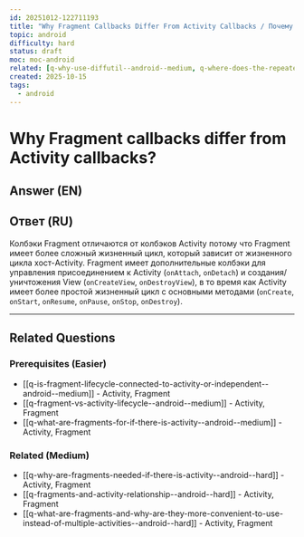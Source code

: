 ```yaml
---
id: 20251012-122711193
title: "Why Fragment Callbacks Differ From Activity Callbacks / Почему колбэки Fragment отличаются от колбэков Activity"
topic: android
difficulty: hard
status: draft
moc: moc-android
related: [q-why-use-diffutil--android--medium, q-where-does-the-repeated-call-of-composable-function-come-from--android--medium, q-glide-image-loading-internals--android--medium]
created: 2025-10-15
tags:
  - android
---
```

# Why Fragment callbacks differ from Activity callbacks?

## Answer (EN)


## Ответ (RU)

Колбэки Fragment отличаются от колбэков Activity потому что Fragment имеет более сложный жизненный цикл, который зависит от жизненного цикла хост-Activity. Fragment имеет дополнительные колбэки для управления присоединением к Activity (`onAttach`, `onDetach`) и создания/уничтожения View (`onCreateView`, `onDestroyView`), в то время как Activity имеет более простой жизненный цикл с основными методами (`onCreate`, `onStart`, `onResume`, `onPause`, `onStop`, `onDestroy`).


---

## Related Questions

### Prerequisites (Easier)
- [[q-is-fragment-lifecycle-connected-to-activity-or-independent--android--medium]] - Activity, Fragment
- [[q-fragment-vs-activity-lifecycle--android--medium]] - Activity, Fragment
- [[q-what-are-fragments-for-if-there-is-activity--android--medium]] - Activity, Fragment

### Related (Medium)
- [[q-why-are-fragments-needed-if-there-is-activity--android--hard]] - Activity, Fragment
- [[q-fragments-and-activity-relationship--android--hard]] - Activity, Fragment
- [[q-what-are-fragments-and-why-are-they-more-convenient-to-use-instead-of-multiple-activities--android--hard]] - Activity, Fragment

